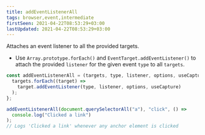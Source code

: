 ```yaml
---
title: addEventListenerAll
tags: browser,event,intermediate
firstSeen: 2021-04-22T08:53:29+03:00
lastUpdated: 2021-04-22T08:53:29+03:00
---
```


Attaches an event listener to all the provided targets.

- Use `Array.prototype.forEach()` and `EventTarget.addEventListener()` to attach the provided `listener` for the given event `type` to all `targets`.

```js
const addEventListenerAll = (targets, type, listener, options, useCapture) => {
  targets.forEach((target) =>
    target.addEventListener(type, listener, options, useCapture)
  );
};
```

```js
addEventListenerAll(document.querySelectorAll("a"), "click", () =>
  console.log("Clicked a link")
);
// Logs 'Clicked a link' whenever any anchor element is clicked
```
